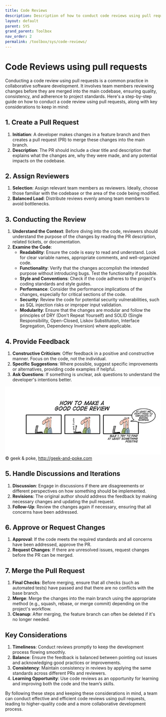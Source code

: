 ```yaml
---
title: Code Reviews
description: Description of how to conduct code reviews using pull requests
layout: default
parent: SYS
grand_parent: Toolbox
nav_order: 2
permalink: /toolbox/sys/code-reviews/
---
```


# Code Reviews using pull requests

Conducting a code review using pull requests is a common practice in collaborative software development. It involves team members reviewing changes before they are merged into the main codebase, ensuring quality, consistency, and adherence to project standards. Here's a step-by-step guide on how to conduct a code review using pull requests, along with key considerations to keep in mind:

## 1. **Create a Pull Request**

1. **Initiation**: A developer makes changes in a feature branch and then creates a pull request (PR) to merge these changes into the main branch.
2. **Description**: The PR should include a clear title and description that explains what the changes are, why they were made, and any potential impacts on the codebase.

## 2. **Assign Reviewers**

1. **Selection**: Assign relevant team members as reviewers. Ideally, choose those familiar with the codebase or the area of the code being modified.
2. **Balanced Load**: Distribute reviews evenly among team members to avoid bottlenecks.

## 3. **Conducting the Review**

1. **Understand the Context**: Before diving into the code, reviewers should understand the purpose of the changes by reading the PR description, related tickets, or documentation.
2. **Examine the Code**:
     - **Readability**: Ensure the code is easy to read and understand. Look for clear variable names, appropriate comments, and well-organized code.
     - **Functionality**: Verify that the changes accomplish the intended purpose without introducing bugs. Test the functionality if possible.
     - **Style and Conventions**: Check if the code adheres to the project's coding standards and style guides.
     - **Performance**: Consider the performance implications of the changes, especially for critical sections of the code.
     - **Security**: Review the code for potential security vulnerabilities, such as SQL injection risks or improper input validation.
     - **Modularity**: Ensure that the changes are modular and follow the principles of DRY (Don't Repeat Yourself) and SOLID (Single Responsibility, Open-Closed, Liskov Substitution, Interface Segregation, Dependency Inversion) where applicable.

## 4. **Provide Feedback**

1. **Constructive Criticism**: Offer feedback in a positive and constructive manner. Focus on the code, not the individual.
2. **Specific Suggestions**: Where possible, suggest specific improvements or alternatives, providing code examples if helpful.
3. **Ask Questions**: If something is unclear, ask questions to understand the developer's intentions better.

![Code review](./images/review.webp)
© geek & poke, <http://geek-and-poke.com>

## 5. **Handle Discussions and Iterations**

1. **Discussion**: Engage in discussions if there are disagreements or different perspectives on how something should be implemented.
2. **Revisions**: The original author should address the feedback by making necessary changes and updating the pull request.
3. **Follow-Up**: Review the changes again if necessary, ensuring that all concerns have been addressed.

## 6. **Approve or Request Changes**

1. **Approval**: If the code meets the required standards and all concerns have been addressed, approve the PR.
2. **Request Changes**: If there are unresolved issues, request changes before the PR can be merged.

## 7. **Merge the Pull Request**

1. **Final Checks**: Before merging, ensure that all checks (such as automated tests) have passed and that there are no conflicts with the base branch.
2. **Merge**: Merge the changes into the main branch using the appropriate method (e.g., squash, rebase, or merge commit) depending on the project's workflow.
3. **Cleanup**: After merging, the feature branch can often be deleted if it's no longer needed.

## Key Considerations

1. **Timeliness**: Conduct reviews promptly to keep the development process flowing smoothly.
2. **Balance**: Ensure the feedback is balanced between pointing out issues and acknowledging good practices or improvements.
3. **Consistency**: Maintain consistency in reviews by applying the same standards across different PRs and reviewers.
4. **Learning Opportunity**: Use code reviews as an opportunity for learning and improving both the code and the team’s skills.

By following these steps and keeping these considerations in mind, a team can conduct effective and efficient code reviews using pull requests, leading to higher-quality code and a more collaborative development process.
